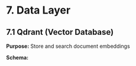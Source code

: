 # 7. Data Layer

## 7.1 Qdrant (Vector Database)

**Purpose:** Store and search document embeddings

**Schema:**
```python
